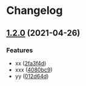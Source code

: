 # Changelog

## [1.2.0](https://www.github.com/issueset/test-release-please/compare/v1.1.2...v1.2.0) (2021-04-26)


### Features

* xx ([2fa3f4d](https://www.github.com/issueset/test-release-please/commit/2fa3f4d01c8c6aa2378ef2bded563a4c364c7d3d))
* xxx ([4080bc9](https://www.github.com/issueset/test-release-please/commit/4080bc9b0b583dc19c870a606270b7b0b1ee0dcd))
* yy ([012d64d](https://www.github.com/issueset/test-release-please/commit/012d64dab18e0814ee3948716b328fb2078aab72))
